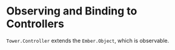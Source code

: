 # Observing and Binding to Controllers

`Tower.Controller` extends the `Ember.Object`, which is observable.

``` coffeescript

```
